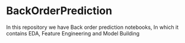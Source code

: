 # BackOrderPrediction
In this repository we have Back order prediction notebooks, In which it contains EDA, Feature Engineering and Model Building
